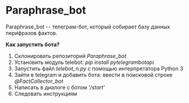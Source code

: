 # Paraphrase_bot

Paraphrase_bot -- телеграм-бот, который собирает базу данных перифразов фактов.

<b> Как запустить бота? </b>

1. Склонировать репозиторий <i>Paraphrase_bot</i>
2. Установить модуль telebot: <i>pip install pytelegrambotapi</i>
3. Запустить файл <i>telebot_n.py</i> с помощью интерпретатора Python 3
4. Зайти в telegram и добавить бота: ввести в поисковой строке <i>@FactCollector_bot</i>
5. Написать в диалоге с ботом <i>'/start'</i>
6. Следовать инструкциям

